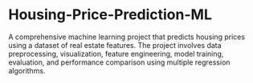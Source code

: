 # Housing-Price-Prediction-ML
A comprehensive machine learning project that predicts housing prices using a dataset of real estate features. The project involves data preprocessing, visualization, feature engineering, model training, evaluation, and performance comparison using multiple regression algorithms.
